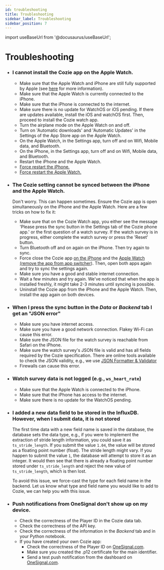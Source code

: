 ```yaml
---
id: troubleshooting
title: Troubleshooting
sidebar_label: Troubleshooting
sidebar_position: 7
---
```


import useBaseUrl from '@docusaurus/useBaseUrl';


# Troubleshooting

* ### I cannot install the Cozie app on the Apple Watch.
  * Make sure that the Apple Watch and iPhone are still fully supported by Apple (see [here](https://cozie-apple.app/docs/overview/faq/#what-is-the-minimal-requirement-for-the-apple-watch-and-iphone-to-run-cozie) for more information).
  * Make sure that the Apple Watch is currently connected to the iPhone.
  * Make sure that the iPhone is connected to the internet.
  * Make sure there is no update for WatchOS or iOS pending. If there are updates available, install the iOS and watchOS first. Then, proceed to install the Cozie watch app.
  * Turn the airplane mode on the Apple Watch on and off.
  * Turn on 'Automatic downloads' and 'Automatic Updates' in the Settings of the App Store app on the Apple Watch.
  * On the Apple Watch, in the Settings app, turn off and on Wifi, Mobile data, and Bluetooth.
  * On the iPhone, in the Settings app, turn off and on Wifi, Mobile data, and Bluetooth.
  * Restart the iPhone and the Apple Watch.
  * [Force restart the iPhone.](https://support.apple.com/en-sg/guide/iphone/iph8903c3ee6/ios#:~:text=If%20iPhone%20isn't%20responding,and%20hold%20the%20side%20button.)
  * [Force restart the Apple Watch.](https://support.apple.com/en-sg/guide/watch/apd521a8a902/watchos)


* ### The Cozie setting cannot be synced between the iPhone and the Apple Watch.
  Don't worry. This can happen sometimes. Ensure the Cozie app is open simultaneously on the iPhone and the Apple Watch. Here are a few tricks on how to fix it:
  * Make sure that on the Cozie Watch app, you either see the message 'Please press the sync button in the Settings tab of the Cozie phone app.' or the first question of a watch survey. If the watch survey is in progress, either complete the watch survey or press the 'Reset' button.
  * Turn Bluetooth off and on again on the iPhone. Then try again to sync.
  * Force close the Cozie app [on the iPhone](https://support.apple.com/en-sg/HT201330) and the [Apple Watch (remove the app from app switcher](https://support.apple.com/en-gb/guide/watch/apda1bf1a95b/watchos)). Then, open both apps again and try to sync the settings again.
  * Make sure you have a good and stable internet connection.
  * Wait a few minutes and try again. We've noticed that when the app is installed freshly, it might take 2-3 minutes until syncing is possible.
  * Uninstall the Cozie app from the iPhone and the Apple Watch. Then, install the app again on both devices.


* ### When I press the sync button in the *Data* or *Backend* tab I get an "JSON error"
  - Make sure you have internet access.
  - Make sure you have a good network connection. Flakey Wi-Fi can cause this error.
  - Make sure the JSON file for the watch survey is reachable from Safari on the iPhone.
  - Make sure the watch survey's JSON file is valid and has all fields required by the Cozie specification. There are online tools available to check the JSON validity, e.g., we use [JSON Formatter & Validator](https://jsonformatter.curiousconcept.com/#)
  - Firewalls can cause this error.


* ### Watch survey data is not logged (e.g., `ws_heart_rate`)
  - Make sure that the Apple Watch is connected to the iPhone.
  - Make sure that the iPhone has access to the internet.
  - Make sure there is no update for the WatchOS pending.


* ### I added a new data field to be stored in the InfluxDB. However, when I submit data, it is not stored
  The first time data with a new field name is saved in the database, the database sets the data type, e.g., if you were to implement the extraction of stride length information, you could save it as `ts_stride_length`. If you submit the value `1.04`, the value will be stored as a floating point number (float). The stride length might vary. If you happen to submit the value `1`, the database will attempt to store it as an integer. It would then see that there is already a floating point number stored under `ts_stride_length` and reject the new value of `ts_stride_length`, which is then lost. 

  To avoid this issue, we force-cast the type for each field name in the backend. Let us know what type and field name you would like to add to Cozie, we can help you with this issue.


* ### Push notifications from OneSignal don't show up on my device.
  - Check the correctness of the Player ID in the Cozie data tab.
  - Check the correctness of the API key.
  - Check the correctness of the information in the *Backend* tab and in your Python notebook.
  - If you have created your own Cozie app:
    - Check the correctness of the Player ID on [OneSignal.com](https://onesignal.com/).
    - Make sure you created the .p12 certificate for the main identifier.
    - Send a test push notification from the dashboard on [OneSignal.com](https://onesignal.com/).
